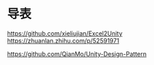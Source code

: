 # 导表

https://github.com/xieliujian/Excel2Unity
https://zhuanlan.zhihu.com/p/52591971


https://github.com/QianMo/Unity-Design-Pattern
